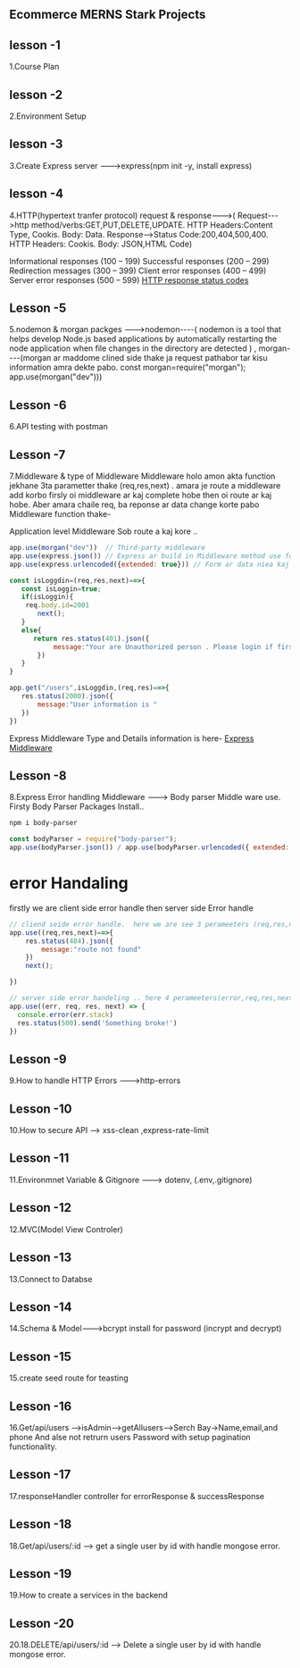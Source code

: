 ## Ecommerce MERNS Stark Projects

## lesson -1

1.Course Plan

## lesson -2

2.Environment Setup

## lesson -3

3.Create Express server --->express(npm init -y, install express)

## lesson -4

4.HTTP(hypertext tranfer protocol) request & response--->( Request--->http method/verbs:GET,PUT,DELETE,UPDATE. HTTP Headers:Content Type, Cookis. Body: Data. Response-->Status Code:200,404,500,400. HTTP Headers: Cookis. Body: JSON,HTML Code)

Informational responses (100 – 199)
Successful responses (200 – 299)
Redirection messages (300 – 399)
Client error responses (400 – 499)
Server error responses (500 – 599)
[HTTP response status codes](https://developer.mozilla.org/en-US/docs/Web/HTTP/Status)

## Lesson -5

5.nodemon & morgan packges --->nodemon----( nodemon is a tool that helps develop Node.js based applications by automatically restarting the node application when file changes in the directory are detected ) , morgan----(morgan ar maddome clined side thake ja request pathabor tar kisu information amra dekte pabo. const morgan=require("morgan"); app.use(morgan("dev")))

## Lesson -6

6.API testing with postman

## Lesson -7

7.Middleware & type of Middleware
Middleware holo amon akta function jekhane 3ta parametter thake (req,res,next) . amara je route a middleware add korbo firsly oi middleware ar kaj complete hobe then oi route ar kaj hobe. Aber amara chaile req, ba reponse ar data change korte pabo Middleware function thake-</d>

Application level Middleware Sob route a kaj kore ..

```javascript
app.use(morgan("dev"))  // Third-party middleware
app.use(express.json()) // Express ar build in Middleware method use for parses incoming requests with JSON payloads.
app.use(express.urlencoded({extended: true})) // Form ar data niea kaj korar jonnne ai middleware amara use korbo

const isLoggdin=(req,res,next)==>{
   const isLoggin=true;
   if(isLoggin){
    req.body.id=2001
       next();
   }
   else{
      return res.status(401).json({
           message:"Your are Unauthorized person . Please login if first"
       })
   }
}

app.get("/users",isLoggdin,(req,res)==>{
   res.status(2000).json({
       message:"User information is "
   })
})

```

Express Middleware Type and Details information is here- [Express Middleware](https://expressjs.com/en/guide/using-middleware.html)

## Lesson -8

8.Express Error handling Middleware --->
Body parser Middle ware use.
Firsty Body Parser Packages Install..

```bash
npm i body-parser
```

```javascript
const bodyParser = require("body-parser");
app.use(bodyParser.json()) / app.use(bodyParser.urlencoded({ extended: true }));
```

# error Handaling

firstly we are client side error handle then server side Error handle

```javascript
// cliend seide error handle.  here we are see 3 perameeters (req,res,next)
app.use((req,res,next)==>{
    res.status(404).json({
        message:"route not found"
    })
    next();

})

// server side error handeling .. here 4 perameeters(error,req,res,next)
app.use((err, req, res, next) => {
  console.error(err.stack)
  res.status(500).send('Something broke!')
})

```

## Lesson -9

9.How to handle HTTP Errors --->http-errors

## Lesson -10

10.How to secure API --> xss-clean ,express-rate-limit

## Lesson -11

11.Environmnet Variable & Gitignore ---> dotenv, (.env,.gitignore)

## Lesson -12

12.MVC(Model View Controler)

## Lesson -13

13.Connect to Databse

## Lesson -14

14.Schema & Model--->bcrypt install for password (incrypt and decrypt)

## Lesson -15

15.create seed route for teasting

## Lesson -16

16.Get/api/users -->isAdmin-->getAllusers-->Serch Bay->Name,email,and phone And alse not retrurn users Password with setup pagination functionality.

## Lesson -17

17.responseHandler controller for errorResponse & successResponse

## Lesson -18

18.Get/api/users/:id --> get a single user by id with handle mongose error.

## Lesson -19

19.How to create a services in the backend

## Lesson -20

20.18.DELETE/api/users/:id --> Delete a single user by id with handle mongose error.
